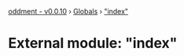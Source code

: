 [oddment - v0.0.10](../README.md) › [Globals](../globals.md) › ["index"](_index_.md)

# External module: "index"


